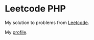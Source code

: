 # Leetcode PHP

My solution to problems from [Leetcode](https://leetcode.com/problemset/all/?page=1).

My [profile](https://leetcode.com/njxqlus/).
